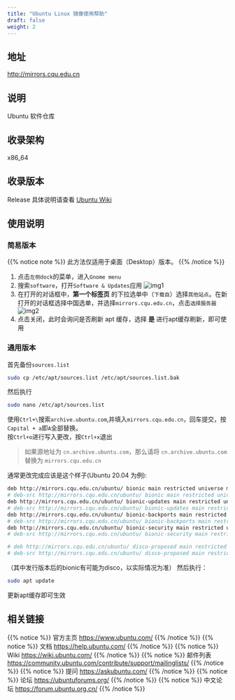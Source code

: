 ```yaml
---
title: "Ubuntu Linux 镜像使用帮助"
draft: false
weight: 2
---
```

## 地址
http://mirrors.cqu.edu.cn
## 说明
Ubuntu 软件仓库
## 收录架构
x86_64
## 收录版本
Release
具体说明请查看 [Ubuntu Wiki](http://wiki.ubuntu.com/Releases)
## 使用说明
### 简易版本
{{% notice note %}}
此方法仅适用于桌面（Desktop）版本。
{{% /notice %}}
1. 点击`左侧dock`的菜单，进入`Gnome menu`</br>
2. 搜索`software`，打开`Software & Updates`应用
![img1](images/00.jpg)
3. 在打开的对话框中，**第一个标签页** 的下拉选单中（`下载自`）选择`其他站点`。在新打开的对话框选择中国选单，并选择`mirrors.cqu.edu.cn`，点击`选择服务器`
![img2](images/01.jpg)
4. 点击关闭，此时会询问是否刷新 apt 缓存，选择 **是** 进行apt缓存刷新，即可使用
### 通用版本
首先备份`sources.list`
```bash
sudo cp /etc/apt/sources.list /etc/apt/sources.list.bak
```
然后执行
```bash
sudo nano /etc/apt/sources.list
```
使用`Ctrl+\`搜索`archive.ubuntu.com`,并填入`mirrors.cqu.edu.cn`，回车提交，按`Capital + a`即`A`全部替换。</br>
按`Ctrl+o`进行写入更改，按`Ctrl+x`退出

> 如果源地址为 `cn.archive.ubuntu.com`，那么请将 `cn.archive.ubuntu.com` 替换为 `mirrors.cqu.edu.cn`

通常更改完成应该是这个样子(Ubuntu 20.04 为例):
```bash
deb http://mirrors.cqu.edu.cn/ubuntu/ bionic main restricted universe multiverse
# deb-src http://mirrors.cqu.edu.cn/ubuntu/ bionic main restricted universe multiverse
deb http://mirrors.cqu.edu.cn/ubuntu/ bionic-updates main restricted universe multiverse
# deb-src http://mirrors.cqu.edu.cn/ubuntu/ bionic-updates main restricted universe multiverse
deb http://mirrors.cqu.edu.cn/ubuntu/ bionic-backports main restricted universe multiverse
# deb-src http://mirrors.cqu.edu.cn/ubuntu/ bionic-backports main restricted universe multiverse
deb http://mirrors.cqu.edu.cn/ubuntu/ bionic-security main restricted universe multiverse
# deb-src http://mirrors.cqu.edu.cn/ubuntu/ bionic-security main restricted universe multiverse

# deb http://mirrors.cqu.edu.cn/ubuntu/ disco-proposed main restricted universe multiverse
# deb-src http://mirrors.cqu.edu.cn/ubuntu/ disco-proposed main restricted universe multiverse
```
（其中发行版本后的bionic有可能为disco，以实际情况为准）
然后执行：
```bash
sudo apt update
```
更新apt缓存即可生效
## 相关链接
{{% notice %}}
官方主页
https://www.ubuntu.com/
{{% /notice %}}
{{% notice %}}
文档
https://help.ubuntu.com/
{{% /notice %}}
{{% notice %}}
Wiki
https://wiki.ubuntu.com/
{{% /notice %}}
{{% notice %}}
邮件列表
https://community.ubuntu.com/contribute/support/mailinglists/
{{% /notice %}}
{{% notice %}}
提问
https://askubuntu.com/
{{% /notice %}}
{{% notice %}}
论坛
https://ubuntuforums.org/
{{% /notice %}}
{{% notice %}}
中文论坛
https://forum.ubuntu.org.cn/
{{% /notice %}}
